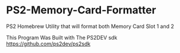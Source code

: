 # PS2-Memory-Card-Formatter
PS2 Homebrew Utility that will format both Memory Card Slot 1 and 2


This Program Was Built with The PS2DEV sdk https://github.com/ps2dev/ps2sdk
